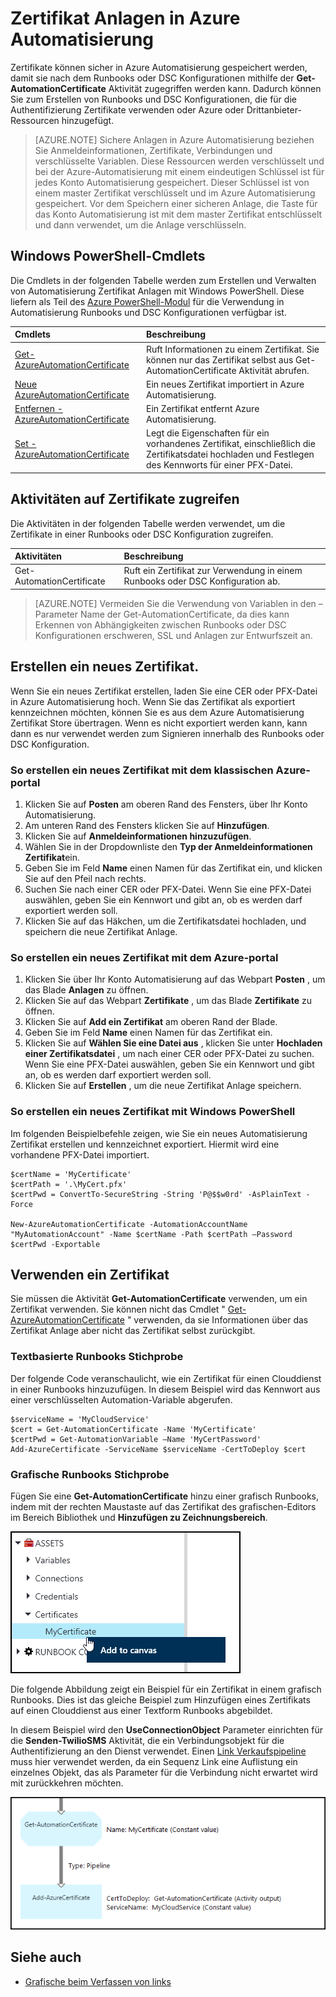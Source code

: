 <properties 
   pageTitle="Das Zertifikat Anlagen in Azure Automatisierung | Microsoft Azure"
   description="Zertifikate können sicher in Azure Automatisierung gespeichert werden, damit sie nach dem Runbooks oder DSC Konfigurationen authentifizieren Azure und Drittanbieter-Ressourcen zugegriffen werden kann.  In diesem Artikel wird erläutert, die Details der Zertifikate und Anweisungen zum Verfassen von Text und Grafiken mit ihnen zu arbeiten."
   services="automation"
   documentationCenter=""
   authors="mgoedtel"
   manager="stevenka"
   editor="tysonn" />
<tags 
   ms.service="automation"
   ms.devlang="na"
   ms.topic="article"
   ms.tgt_pltfrm="na"
   ms.workload="infrastructure-services"
   ms.date="02/23/2016"
   ms.author="magoedte;bwren" />

# <a name="certificate-assets-in-azure-automation"></a>Zertifikat Anlagen in Azure Automatisierung

Zertifikate können sicher in Azure Automatisierung gespeichert werden, damit sie nach dem Runbooks oder DSC Konfigurationen mithilfe der **Get-AutomationCertificate** Aktivität zugegriffen werden kann. Dadurch können Sie zum Erstellen von Runbooks und DSC Konfigurationen, die für die Authentifizierung Zertifikate verwenden oder Azure oder Drittanbieter-Ressourcen hinzugefügt.

>[AZURE.NOTE] Sichere Anlagen in Azure Automatisierung beziehen Sie Anmeldeinformationen, Zertifikate, Verbindungen und verschlüsselte Variablen. Diese Ressourcen werden verschlüsselt und bei der Azure-Automatisierung mit einem eindeutigen Schlüssel ist für jedes Konto Automatisierung gespeichert. Dieser Schlüssel ist von einem master Zertifikat verschlüsselt und im Azure Automatisierung gespeichert. Vor dem Speichern einer sicheren Anlage, die Taste für das Konto Automatisierung ist mit dem master Zertifikat entschlüsselt und dann verwendet, um die Anlage verschlüsseln.

## <a name="windows-powershell-cmdlets"></a>Windows PowerShell-Cmdlets

Die Cmdlets in der folgenden Tabelle werden zum Erstellen und Verwalten von Automatisierung Zertifikat Anlagen mit Windows PowerShell. Diese liefern als Teil des [Azure PowerShell-Modul](../powershell-install-configure.md) für die Verwendung in Automatisierung Runbooks und DSC Konfigurationen verfügbar ist.

|Cmdlets|Beschreibung|
|:---|:---|
|[Get-AzureAutomationCertificate](http://msdn.microsoft.com/library/dn913765.aspx)|Ruft Informationen zu einem Zertifikat. Sie können nur das Zertifikat selbst aus Get-AutomationCertificate Aktivität abrufen.|
|[Neue AzureAutomationCertificate](http://msdn.microsoft.com/library/dn913764.aspx)|Ein neues Zertifikat importiert in Azure Automatisierung.|
|[Entfernen - AzureAutomationCertificate](http://msdn.microsoft.com/library/dn913773.aspx)|Ein Zertifikat entfernt Azure Automatisierung.|
|[Set - AzureAutomationCertificate](http://msdn.microsoft.com/library/dn913763.aspx)|Legt die Eigenschaften für ein vorhandenes Zertifikat, einschließlich die Zertifikatsdatei hochladen und Festlegen des Kennworts für einer PFX-Datei.|

## <a name="activities-to-access-certificates"></a>Aktivitäten auf Zertifikate zugreifen

Die Aktivitäten in der folgenden Tabelle werden verwendet, um die Zertifikate in einer Runbooks oder DSC Konfiguration zugreifen.

|Aktivitäten|Beschreibung|
|:---|:---|
|Get-AutomationCertificate|Ruft ein Zertifikat zur Verwendung in einem Runbooks oder DSC Konfiguration ab.|

>[AZURE.NOTE] Vermeiden Sie die Verwendung von Variablen in den – Parameter Name der Get-AutomationCertificate, da dies kann Erkennen von Abhängigkeiten zwischen Runbooks oder DSC Konfigurationen erschweren, SSL und Anlagen zur Entwurfszeit an.

## <a name="creating-a-new-certificate"></a>Erstellen ein neues Zertifikat.

Wenn Sie ein neues Zertifikat erstellen, laden Sie eine CER oder PFX-Datei in Azure Automatisierung hoch. Wenn Sie das Zertifikat als exportiert kennzeichnen möchten, können Sie es aus dem Azure Automatisierung Zertifikat Store übertragen. Wenn es nicht exportiert werden kann, kann dann es nur verwendet werden zum Signieren innerhalb des Runbooks oder DSC Konfiguration.

### <a name="to-create-a-new-certificate-with-the-azure-classic-portal"></a>So erstellen ein neues Zertifikat mit dem klassischen Azure-portal

1. Klicken Sie auf **Posten** am oberen Rand des Fensters, über Ihr Konto Automatisierung.
1. Am unteren Rand des Fensters klicken Sie auf **Hinzufügen**.
1. Klicken Sie auf **Anmeldeinformationen hinzuzufügen**.
2. Wählen Sie in der Dropdownliste den **Typ der Anmeldeinformationen** **Zertifikat**ein.
3. Geben Sie im Feld **Name** einen Namen für das Zertifikat ein, und klicken Sie auf den Pfeil nach rechts.
4. Suchen Sie nach einer CER oder PFX-Datei.  Wenn Sie eine PFX-Datei auswählen, geben Sie ein Kennwort und gibt an, ob es werden darf exportiert werden soll.
1. Klicken Sie auf das Häkchen, um die Zertifikatsdatei hochladen, und speichern die neue Zertifikat Anlage.


### <a name="to-create-a-new-certificate-with-the-azure-portal"></a>So erstellen ein neues Zertifikat mit dem Azure-portal

1. Klicken Sie über Ihr Konto Automatisierung auf das Webpart **Posten** , um das Blade **Anlagen** zu öffnen.
1. Klicken Sie auf das Webpart **Zertifikate** , um das Blade **Zertifikate** zu öffnen.
1. Klicken Sie auf **Add ein Zertifikat** am oberen Rand der Blade.
2. Geben Sie im Feld **Name** einen Namen für das Zertifikat ein.
2. Klicken Sie auf **Wählen Sie eine Datei aus** , klicken Sie unter **Hochladen einer Zertifikatsdatei** , um nach einer CER oder PFX-Datei zu suchen.  Wenn Sie eine PFX-Datei auswählen, geben Sie ein Kennwort und gibt an, ob es werden darf exportiert werden soll.
1. Klicken Sie auf **Erstellen** , um die neue Zertifikat Anlage speichern.


### <a name="to-create-a-new-certificate-with-windows-powershell"></a>So erstellen ein neues Zertifikat mit Windows PowerShell

Im folgenden Beispielbefehle zeigen, wie Sie ein neues Automatisierung Zertifikat erstellen und kennzeichnet exportiert. Hiermit wird eine vorhandene PFX-Datei importiert.

    $certName = 'MyCertificate'
    $certPath = '.\MyCert.pfx'
    $certPwd = ConvertTo-SecureString -String 'P@$$w0rd' -AsPlainText -Force
    
    New-AzureAutomationCertificate -AutomationAccountName "MyAutomationAccount" -Name $certName -Path $certPath –Password $certPwd -Exportable

## <a name="using-a-certificate"></a>Verwenden ein Zertifikat

Sie müssen die Aktivität **Get-AutomationCertificate** verwenden, um ein Zertifikat verwenden. Sie können nicht das Cmdlet " [Get-AzureAutomationCertificate](http://msdn.microsoft.com/library/dn913765.aspx) " verwenden, da sie Informationen über das Zertifikat Anlage aber nicht das Zertifikat selbst zurückgibt.

### <a name="textual-runbook-sample"></a>Textbasierte Runbooks Stichprobe

Der folgende Code veranschaulicht, wie ein Zertifikat für einen Clouddienst in einer Runbooks hinzuzufügen. In diesem Beispiel wird das Kennwort aus einer verschlüsselten Automation-Variable abgerufen.

    $serviceName = 'MyCloudService'
    $cert = Get-AutomationCertificate -Name 'MyCertificate'
    $certPwd = Get-AutomationVariable –Name 'MyCertPassword'
    Add-AzureCertificate -ServiceName $serviceName -CertToDeploy $cert

### <a name="graphical-runbook-sample"></a>Grafische Runbooks Stichprobe

Fügen Sie eine **Get-AutomationCertificate** hinzu einer grafisch Runbooks, indem mit der rechten Maustaste auf das Zertifikat des grafischen-Editors im Bereich Bibliothek und **Hinzufügen zu Zeichnungsbereich**.

![](media/automation-certificates/certificate-add-canvas.png)

Die folgende Abbildung zeigt ein Beispiel für ein Zertifikat in einem grafisch Runbooks.  Dies ist das gleiche Beispiel zum Hinzufügen eines Zertifikats auf einen Clouddienst aus einer Textform Runbooks abgebildet.  

In diesem Beispiel wird den **UseConnectionObject** Parameter einrichten für die **Senden-TwilioSMS** Aktivität, die ein Verbindungsobjekt für die Authentifizierung an den Dienst verwendet.  Einen [Link Verkaufspipeline](automation-graphical-authoring-intro.md#links-and-workflow) muss hier verwendet werden, da ein Sequenz Link eine Auflistung ein einzelnes Objekt, das als Parameter für die Verbindung nicht erwartet wird mit zurückkehren möchten.

![](media/automation-certificates/add-certificate.png)


## <a name="see-also"></a>Siehe auch

- [Grafische beim Verfassen von links](automation-graphical-authoring-intro.md#links-and-workflow) 
